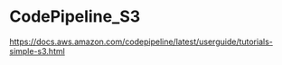 # CodePipeline_S3

https://docs.aws.amazon.com/codepipeline/latest/userguide/tutorials-simple-s3.html